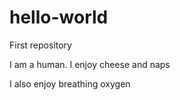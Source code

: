 # hello-world
First repository 

I am a human. I enjoy cheese and naps


I also enjoy breathing oxygen
